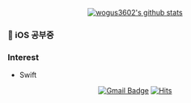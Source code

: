 

<div align=center>
  
[![wogus3602's github stats](https://github-readme-stats.vercel.app/api?username=wogus3602&theme=solarized-light)](https://github.com/anuraghazra/github-readme-stats)

</div>

### 🌱 iOS 공부중

### Interest
- Swift

<div align=center>

  [![Gmail Badge](https://img.shields.io/badge/Gmail-d14836?style=flat-square&logo=Gmail&logoColor=white&link=mailto:wogus3602@gmail.com)](mailto:wogus3602@gmail.com)
[![Hits](https://hits.seeyoufarm.com/api/count/incr/badge.svg?url=https%3A%2F%2Fgithub.com%2Fwogus3602&count_bg=%2379C83D&title_bg=%23555555&icon=swift.svg&icon_color=%23FD9426&title=hits&edge_flat=false)](https://hits.seeyoufarm.com)

</div>
<!--
**wogus3602/wogus3602** is a ✨ _special_ ✨ repository because its `README.md` (this file) appears on your GitHub profile.

[![Top Langs](https://github-readme-stats.vercel.app/api/top-langs/?username=wogus3602&layout=compact&theme=solarized-light)](https://github.com/anuraghazra/github-readme-stats)

Here are some ideas to get you started:

- 🔭 I’m currently working on ...
- 🌱 I’m currently learning ...
- 👯 I’m looking to collaborate on ...
- 🤔 I’m looking for help with ...
- 💬 Ask me about ...
- 📫 How to reach me: ...
- 😄 Pronouns: ...
- ⚡ Fun fact: ...
-->
